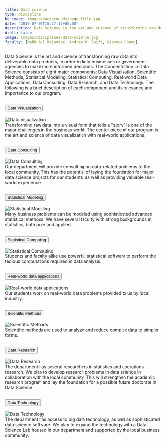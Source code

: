 ```yaml
---
title: Data science
type: discipline
bg_image: images/backgrounds/page-title.jpg
date: "2019-07-06T15:27:17+06:00"
description: Data Science is the art and science of transforming raw data into deliverable data products, in order to help businesses or government agencies to make more informed decisions.
draft: false
image: images/disciplines/data-science.jpg
faculty: [Mahbubul Majumder, Andrew W. Swift, Xiaoyue Cheng]
---
```


Data Science is the art and science of transforming raw data into deliverable data products, in order to help businesses or government agencies to make more informed decisions. The Concentration in Data Science consists of eight major components: Data Visualization, Scientific Methods, Statistical Modeling, Statistical Computing, Real-world Data Applications, Data Consulting, Data Research, and Data Technology. The following is a brief description of each component and its relevance and importance to our program.

<div class="accordion data-science__accordion" id="accordionExample">
  <div class="card">
    <div class="card-header" id="headingOne">
      <h2 class="mb-0">
        <button class="btn btn-link btn-block text-left" type="button" data-toggle="collapse" data-target="#collapseOne" aria-expanded="true" aria-controls="collapseOne">
          Data Visualization
        </button>
      </h2>
    </div>
    <div id="collapseOne" class="collapse" aria-labelledby="headingOne" data-parent="#accordionExample">
      <div class="card-body">
        <div class="container">
          <div class="row">
            <div class="col-3">
              <img class="data-science__image" src="/images/disciplines/data-visual.jpg" alt="Data visualization" />
            </div>
            <div class="col-9 d-flex align-items-center">
              Transforming raw data into a visual form that tells a "story" is one of the major challenges in the business world. The center piece of our program is the art and science of data visualization with real-world applications.
            </div>
          </div>
        </div>
      </div>
    </div>
  </div>
  <div class="card">
    <div class="card-header" id="headingTwo">
      <h2 class="mb-0">
        <button class="btn btn-link btn-block text-left collapsed" type="button" data-toggle="collapse" data-target="#collapseTwo" aria-expanded="false" aria-controls="collapseTwo">
          Data Consulting
        </button>
      </h2>
    </div>
    <div id="collapseTwo" class="collapse" aria-labelledby="headingTwo" data-parent="#accordionExample">
      <div class="card-body">
        <div class="container">
          <div class="row">
            <div class="col-3">
              <img class="data-science__image" src="/images/disciplines/data-consulting.jpg" alt="Data Consulting" />
            </div>
            <div class="col-9 d-flex align-items-center">
              Our department will provide consulting on data-related problems to the local community. This has the potential of laying the foundation for major data science projects for our students, as well as providing valuable real-world experience.
            </div>
          </div>
        </div>
      </div>
    </div>
  </div>
  <div class="card">
    <div class="card-header" id="headingThree">
      <h2 class="mb-0">
        <button class="btn btn-link btn-block text-left collapsed" type="button" data-toggle="collapse" data-target="#collapseThree" aria-expanded="false" aria-controls="collapseThree">
          Statistical Modeling
        </button>
      </h2>
    </div>
    <div id="collapseThree" class="collapse" aria-labelledby="headingThree" data-parent="#accordionExample">
      <div class="card-body">
        <div class="container">
          <div class="row">
            <div class="col-3">
              <img class="data-science__image" src="/images/disciplines/data-model.jpg" alt="Statistical Modeling" />
            </div>
            <div class="col-9 d-flex align-items-center">
              Many business problems can be modeled using sophisticated advanced statistical methods. We have several faculty with strong backgrounds in statistics, both pure and applied.
            </div>
          </div>
        </div>
      </div>
    </div>
  </div>
  <div class="card">
    <div class="card-header" id="headingFour">
      <h2 class="mb-0">
        <button class="btn btn-link btn-block text-left collapsed" type="button" data-toggle="collapse" data-target="#collapseFour" aria-expanded="false" aria-controls="collapseFour">
          Statistical Computing
        </button>
      </h2>
    </div>
    <div id="collapseFour" class="collapse" aria-labelledby="headingFour" data-parent="#accordionExample">
      <div class="card-body">
        <div class="container">
          <div class="row">
            <div class="col-3">
              <img class="data-science__image" src="/images/disciplines/stat-computing.png" alt="Statistical Computing" />
            </div>
            <div class="col-9 d-flex align-items-center">
              Students and faculty alike use powerful statistical software to perform the tedious computations required in data analysis.
            </div>
          </div>
        </div>
      </div>
    </div>
  </div>
  <div class="card">
    <div class="card-header" id="headingFive">
      <h2 class="mb-0">
        <button class="btn btn-link btn-block text-left collapsed" type="button" data-toggle="collapse" data-target="#collapseFive" aria-expanded="false" aria-controls="collapseFive">
          Real-world data applications
        </button>
      </h2>
    </div>
    <div id="collapseFive" class="collapse" aria-labelledby="headingFive" data-parent="#accordionExample">
      <div class="card-body">
        <div class="container">
          <div class="row">
            <div class="col-3">
              <img class="data-science__image" src="/images/disciplines/real.png" alt="Real-world data applications" />
            </div>
            <div class="col-9 d-flex align-items-center">
              Our students work on real-world data problems provided to us by local industry.
            </div>
          </div>
        </div>
      </div>
    </div>
  </div>
  <div class="card">
    <div class="card-header" id="headingSix">
      <h2 class="mb-0">
        <button class="btn btn-link btn-block text-left collapsed" type="button" data-toggle="collapse" data-target="#collapseSix" aria-expanded="false" aria-controls="collapseSix">
          Scientific Methods
        </button>
      </h2>
    </div>
    <div id="collapseSix" class="collapse" aria-labelledby="headingSix" data-parent="#accordionExample">
      <div class="card-body">
        <div class="container">
          <div class="row">
            <div class="col-3">
              <img class="data-science__image" src="/images/disciplines/scientific-methods.png" alt="Scientific Methods" />
            </div>
            <div class="col-9 d-flex align-items-center">
              Scientific methods are used to analyze and reduce complex data to simpler forms.
            </div>
          </div>
        </div>
      </div>
    </div>
  </div>
  <div class="card">
    <div class="card-header" id="headingSeven">
      <h2 class="mb-0">
        <button class="btn btn-link btn-block text-left collapsed" type="button" data-toggle="collapse" data-target="#collapseSeven" aria-expanded="false" aria-controls="collapseSeven">
          Data Research
        </button>
      </h2>
    </div>
    <div id="collapseSeven" class="collapse" aria-labelledby="headingSeven" data-parent="#accordionExample">
      <div class="card-body">
        <div class="container">
          <div class="row">
            <div class="col-3">
              <img class="data-science__image" src="/images/disciplines/data-research.png" alt="Data Research" />
            </div>
            <div class="col-9 d-flex align-items-center">
              The department has several researchers in statistics and operations research. We plan to develop research problems in data science in collaboration with the local community. This will strengthen the academic research program and lay the foundation for a possible future doctorate in Data Science.
            </div>
          </div>
        </div>
      </div>
    </div>
  </div>
  <div class="card">
    <div class="card-header" id="headingEight">
      <h2 class="mb-0">
        <button class="btn btn-link btn-block text-left collapsed" type="button" data-toggle="collapse" data-target="#collapseEight" aria-expanded="false" aria-controls="collapseEight">
          Data Technology
        </button>
      </h2>
    </div>
    <div id="collapseEight" class="collapse" aria-labelledby="headingEight" data-parent="#accordionExample">
      <div class="card-body">
        <div class="container">
          <div class="row">
            <div class="col-3">
              <img class="data-science__image" src="/images/disciplines/data-tech.jpg" alt="Data Technology" />
            </div>
            <div class="col-9 d-flex align-items-center">
              The department has access to big data technology, as well as sophisticated data science software. We plan to expand the technology with a Data Science Lab housed in our department and supported by the local business community.
            </div>
          </div>
        </div>
      </div>
    </div>
  </div>
</div>